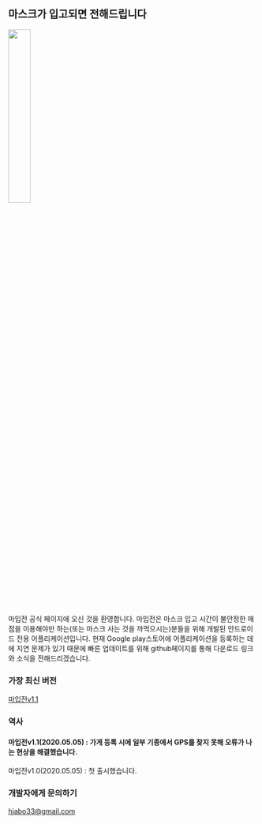 ## 마스크가 입고되면 전해드립니다

<img width="30%" src="https://user-images.githubusercontent.com/46516483/80445070-53868280-894e-11ea-9805-d4b8504a935a.png">

                                                                                                                         
마입전 공식 페이지에 오신 것을 환영합니다. 마입전은 마스크 입고 시간이 불안정한 매점을 이용해야만 하는(또는 마스크 사는 것을 까먹으시는)분들을 위해 개발된 안드로이드 전용 어플리케이션입니다.
현재 Google play스토어에 어플리케이션을 등록하는 데에 지연 문제가 있기 때문에 빠른 업데이트를 위해 github페이지를 통해 다운로드 링크와 소식을 전해드리겠습니다.

### 가장 최신 버전
[마입전v1.1](https://github.com/hjabo/hjabo.github.io/releases/download/1.1/MaEipJun.v1.1.apk)

### 역사
#### 마입전v1.1(2020.05.05) : 가게 등록 시에 일부 기종에서 GPS를 찾지 못해 오류가 나는 현상을 해결했습니다.
마입전v1.0(2020.05.05) : 첫 출시했습니다.

### 개발자에게 문의하기
<hjabo33@gmail.com>
